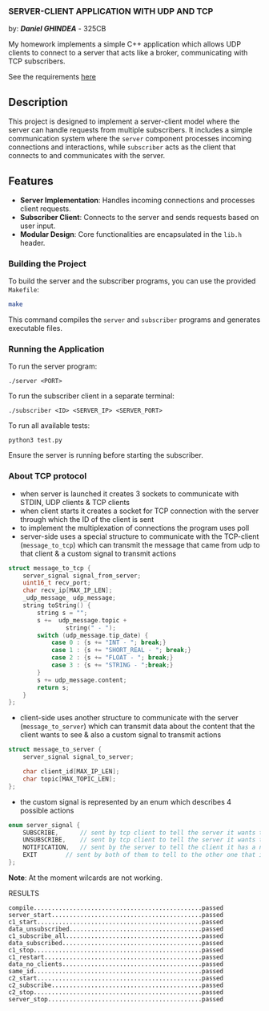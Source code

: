 ### SERVER-CLIENT APPLICATION WITH UDP AND TCP

by: **_Daniel GHINDEA_** - 325CB

My homework implements a simple C++ application which allows UDP clients to
connect to a server that acts like a broker, communicating with TCP subscribers.

See the requirements [here](./Enunt_Tema_2_Protocoale_2023_2024.pdf)

## Description

This project is designed to implement a server-client model where the server can handle requests from multiple subscribers. It includes a simple communication system where the `server` component processes incoming connections and interactions, while `subscriber` acts as the client that connects to and communicates with the server.

## Features

- **Server Implementation**: Handles incoming connections and processes client requests.
- **Subscriber Client**: Connects to the server and sends requests based on user input.
- **Modular Design**: Core functionalities are encapsulated in the `lib.h` header.

### Building the Project

To build the server and the subscriber programs, you can use the provided `Makefile`:

```bash
make
```

This command compiles the `server` and `subscriber` programs and generates executable files.

### Running the Application

To run the server program:
```
./server <PORT>
```

To run the subscriber client in a separate terminal:
```
./subscriber <ID> <SERVER_IP> <SERVER_PORT>
```

To run all available tests:
```
python3 test.py
```

Ensure the server is running before starting the subscriber.

### About TCP protocol
- when server is launched it creates 3 sockets to communicate with STDIN, UDP clients & TCP clients
- when client starts it creates a socket for TCP connection with the server through which the ID of the client is sent
- to implement the multiplexation of connections the program uses poll
- server-side uses a special structure to communicate with the TCP-client (`message_to_tcp`) which can transmit the message that came from udp to that client & a custom signal to transmit actions

```cpp
struct message_to_tcp {
    server_signal signal_from_server;
    uint16_t recv_port;
    char recv_ip[MAX_IP_LEN];
    _udp_message_ udp_message;
    string toString() {
        string s = "";
        s +=  udp_message.topic +
                string(" - ");
        switch (udp_message.tip_date) {
            case 0 : {s += "INT - "; break;}
            case 1 : {s += "SHORT_REAL - "; break;}
            case 2 : {s += "FLOAT - "; break;}
            case 3 : {s += "STRING - ";break;}
        }
        s += udp_message.content;
        return s;
    }
};
```
- client-side uses another structure to communicate with the server (`message_to_server`) which can transmit data about the content that the client wants to see & also a custom signal to transmit actions

```cpp
struct message_to_server {
    server_signal signal_to_server;

    char client_id[MAX_IP_LEN];
    char topic[MAX_TOPIC_LEN];
};
```
- the custom signal is represented by an enum which describes 4 possible actions

```cpp
enum server_signal {
    SUBSCRIBE,		// sent by tcp client to tell the server it wants to subscribe
    UNSUBSCRIBE,	// sent by tcp client to tell the server it wants to unsubscribe
    NOTIFICATION,	// sent by the server to tell the client it has a new notification
    EXIT		// sent by both of them to tell to the other one that it's is disconnecting
};
```

**Note**: At the moment wilcards are not working.

RESULTS
```
compile...............................................passed
server_start..........................................passed
c1_start..............................................passed
data_unsubscribed.....................................passed
c1_subscribe_all......................................passed
data_subscribed.......................................passed
c1_stop...............................................passed
c1_restart............................................passed
data_no_clients.......................................passed
same_id...............................................passed
c2_start..............................................passed
c2_subscribe..........................................passed
c2_stop...............................................passed
server_stop...........................................passed
```